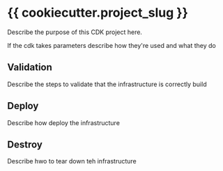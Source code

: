 #  {{ cookiecutter.project_slug }}

Describe the purpose of this CDK project here.

If the cdk takes parameters describe how they're used and what they do

## Validation

Describe the steps to validate that the infrastructure is correctly build
## Deploy

Describe how deploy the infrastructure


## Destroy

Describe hwo to tear down teh infrastructure
